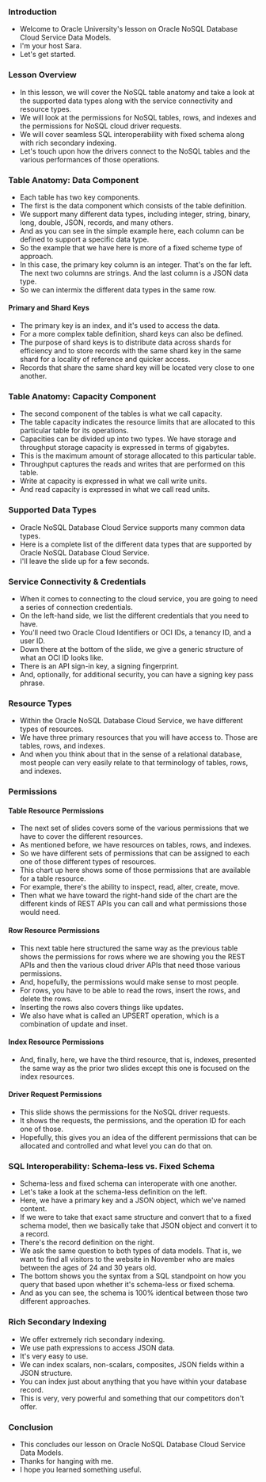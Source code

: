 ### **Introduction**
*   Welcome to Oracle University's lesson on Oracle NoSQL Database Cloud Service Data Models.
*   I'm your host Sara.
*   Let's get started.

### **Lesson Overview**
*   In this lesson, we will cover the NoSQL table anatomy and take a look at the supported data types along with the service connectivity and resource types.
*   We will look at the permissions for NoSQL tables, rows, and indexes and the permissions for NoSQL cloud driver requests.
*   We will cover seamless SQL interoperability with fixed schema along with rich secondary indexing.
*   Let's touch upon how the drivers connect to the NoSQL tables and the various performances of those operations.

### **Table Anatomy: Data Component**
*   Each table has two key components.
*   The first is the data component which consists of the table definition.
*   We support many different data types, including integer, string, binary, long, double, JSON, records, and many others.
*   And as you can see in the simple example here, each column can be defined to support a specific data type.
*   So the example that we have here is more of a fixed scheme type of approach.
*   In this case, the primary key column is an integer. That's on the far left. The next two columns are strings. And the last column is a JSON data type.
*   So we can intermix the different data types in the same row.

#### **Primary and Shard Keys**
*   The primary key is an index, and it's used to access the data.
*   For a more complex table definition, shard keys can also be defined.
*   The purpose of shard keys is to distribute data across shards for efficiency and to store records with the same shard key in the same shard for a locality of reference and quicker access.
*   Records that share the same shard key will be located very close to one another.

### **Table Anatomy: Capacity Component**
*   The second component of the tables is what we call capacity.
*   The table capacity indicates the resource limits that are allocated to this particular table for its operations.
*   Capacities can be divided up into two types. We have storage and throughput storage capacity is expressed in terms of gigabytes.
*   This is the maximum amount of storage allocated to this particular table.
*   Throughput captures the reads and writes that are performed on this table.
*   Write at capacity is expressed in what we call write units.
*   And read capacity is expressed in what we call read units.

### **Supported Data Types**
*   Oracle NoSQL Database Cloud Service supports many common data types.
*   Here is a complete list of the different data types that are supported by Oracle NoSQL Database Cloud Service.
*   I'll leave the slide up for a few seconds.

### **Service Connectivity & Credentials**
*   When it comes to connecting to the cloud service, you are going to need a series of connection credentials.
*   On the left-hand side, we list the different credentials that you need to have.
*   You'll need two Oracle Cloud Identifiers or OCI IDs, a tenancy ID, and a user ID.
*   Down there at the bottom of the slide, we give a generic structure of what an OCI ID looks like.
*   There is an API sign-in key, a signing fingerprint.
*   And, optionally, for additional security, you can have a signing key pass phrase.

### **Resource Types**
*   Within the Oracle NoSQL Database Cloud Service, we have different types of resources.
*   We have three primary resources that you will have access to. Those are tables, rows, and indexes.
*   And when you think about that in the sense of a relational database, most people can very easily relate to that terminology of tables, rows, and indexes.

### **Permissions**

#### **Table Resource Permissions**
*   The next set of slides covers some of the various permissions that we have to cover the different resources.
*   As mentioned before, we have resources on tables, rows, and indexes.
*   So we have different sets of permissions that can be assigned to each one of those different types of resources.
*   This chart up here shows some of those permissions that are available for a table resource.
*   For example, there's the ability to inspect, read, alter, create, move.
*   Then what we have toward the right-hand side of the chart are the different kinds of REST APIs you can call and what permissions those would need.

#### **Row Resource Permissions**
*   This next table here structured the same way as the previous table shows the permissions for rows where we are showing you the REST APIs and then the various cloud driver APIs that need those various permissions.
*   And, hopefully, the permissions would make sense to most people.
*   For rows, you have to be able to read the rows, insert the rows, and delete the rows.
*   Inserting the rows also covers things like updates.
*   We also have what is called an UPSERT operation, which is a combination of update and inset.

#### **Index Resource Permissions**
*   And, finally, here, we have the third resource, that is, indexes, presented the same way as the prior two slides except this one is focused on the index resources.

#### **Driver Request Permissions**
*   This slide shows the permissions for the NoSQL driver requests.
*   It shows the requests, the permissions, and the operation ID for each one of those.
*   Hopefully, this gives you an idea of the different permissions that can be allocated and controlled and what level you can do that on.

### **SQL Interoperability: Schema-less vs. Fixed Schema**
*   Schema-less and fixed schema can interoperate with one another.
*   Let's take a look at the schema-less definition on the left.
*   Here, we have a primary key and a JSON object, which we've named content.
*   If we were to take that exact same structure and convert that to a fixed schema model, then we basically take that JSON object and convert it to a record.
*   There's the record definition on the right.
*   We ask the same question to both types of data models. That is, we want to find all visitors to the website in November who are males between the ages of 24 and 30 years old.
*   The bottom shows you the syntax from a SQL standpoint on how you query that based upon whether it's schema-less or fixed schema.
*   And as you can see, the schema is 100% identical between those two different approaches.

### **Rich Secondary Indexing**
*   We offer extremely rich secondary indexing.
*   We use path expressions to access JSON data.
*   It's very easy to use.
*   We can index scalars, non-scalars, composites, JSON fields within a JSON structure.
*   You can index just about anything that you have within your database record.
*   This is very, very powerful and something that our competitors don't offer.

### **Conclusion**
*   This concludes our lesson on Oracle NoSQL Database Cloud Service Data Models.
*   Thanks for hanging with me.
*   I hope you learned something useful.

